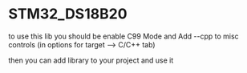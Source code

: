 # STM32_DS18B20

to use this lib you should be enable C99 Mode and Add --cpp to misc controls (in options for target --> C/C++ tab)

then you can add library to your project and use it
